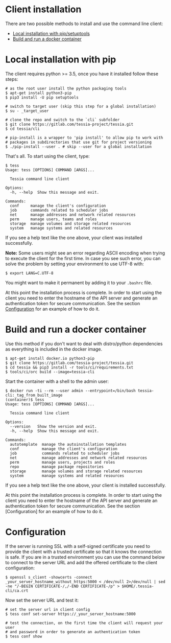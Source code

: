 <!--
Copyright 2016, 2017 IBM Corp.

Licensed under the Apache License, Version 2.0 (the "License");
you may not use this file except in compliance with the License.
You may obtain a copy of the License at

   http://www.apache.org/licenses/LICENSE-2.0

Unless required by applicable law or agreed to in writing, software
distributed under the License is distributed on an "AS IS" BASIS,
WITHOUT WARRANTIES OR CONDITIONS OF ANY KIND, either express or implied.
See the License for the specific language governing permissions and
limitations under the License.
-->
# Client installation

There are two possible methods to install and use the command line client:

- [Local installation with pip/setuptools](#local-installation-with-pipsetuptools)
- [Build and run a docker container](#build-and-run-a-docker-container)

# Local installation with pip

The client requires python >= 3.5, once you have it installed follow these steps:

```
# as the root user install the python packaging tools
$ apt-get install python3-pip
$ pip3 install -U pip setuptools

# switch to target user (skip this step for a global installation)
$ su - _target_user

# clone the repo and switch to the `cli` subfolder
$ git clone https://gitlab.com/tessia-project/tessia.git
$ cd tessia/cli

# pip-install is a wrapper to 'pip install' to allow pip to work with
# packages in subdirectories that use git for project versioning
$ ./pip-install --user . # skip --user for a global installation
```

That's all. To start using the client, type:

```
$ tess
Usage: tess [OPTIONS] COMMAND [ARGS]...

  Tessia command line client

Options:
  -h, --help  Show this message and exit.

Commands:
  conf     manage the client's configuration
  job      commands related to scheduler jobs
  net      manage addresses and network related resources
  perm     manage users, teams and roles
  storage  manage volumes and storage related resources
  system   manage systems and related resources

```

If you see a help text like the one above, your client was installed successfully.

**Note:** Some users might see an error regarding ASCII encoding when trying to execute the client for the first time.
In case you see such error, you can solve the problem by setting your environment to use UTF-8 with:
```
$ export LANG=C.UTF-8
```

You might want to make it permanent by adding it to your ```.bashrc``` file.

At this point the installation process is complete. In order to start using the client you need to enter the hostname of the API server and generate an authentication token for
secure communication. See the section [Configuration](#configuration) for an example of how to do it.

# Build and run a docker container

Use this method if you don't want to deal with distro/python dependencies as everything is included in the docker image.

```
$ apt-get install docker.io python3-pip
$ git clone https://gitlab.com/tessia-project/tessia.git
$ cd tessia && pip3 install -r tools/ci/requirements.txt
$ tools/ci/orc build --image=tessia-cli
```

Start the container with a shell to the admin user:

```
$ docker run -ti --rm --user admin --entrypoint=/bin/bash tessia-cli:_tag_from_built_image
(container)$ tess
Usage: tess [OPTIONS] COMMAND [ARGS]...

  Tessia command line client

Options:
  --version   Show the version and exit.
  -h, --help  Show this message and exit.

Commands:
  autotemplate  manage the autoinstallation templates
  conf          manage the client's configuration
  job           commands related to scheduler jobs
  net           manage addresses and network related resources
  perm          manage users, projects and roles
  repo          manage package repositories
  storage       manage volumes and storage related resources
  system        manage systems and related resources

```

If you see a help text like the one above, your client is installed successfully.

At this point the installation process is complete. In order to start using the client you need to enter the hostname of the API server and generate an authentication token for
secure communication. See the section [Configuration] for an example of how to do it.

# Configuration

If the server is running SSL with a self-signed certificate you need to provide the client with a trusted certificate so that it knows the connection is safe.
If you are in a trusted environment you can use the command below to connect to the server URL and add the offered certificate to the client configuration:
```
$ openssl s_client -showcerts -connect _your_server_hostname_without_https:5000 < /dev/null 2>/dev/null | sed -ne "/-BEGIN CERTIFICATE-/,/-END CERTIFICATE-/p" > $HOME/.tessia-cli/ca.crt
```

Now set the server URL and test it:

```
# set the server url in client config
$ tess conf set-server https://_your_server_hostname:5000

# test the connection, on the first time the client will request your user
# and password in order to generate an authentication token
$ tess conf show
```
